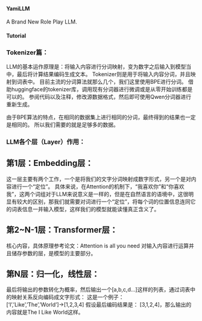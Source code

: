 #### YamiLLM
A Brand New Role Play LLM.

#### Tutorial

### Tokenizer篇：

LLM的基本运作原理是：将输入内容进行分词映射，变为数字之后输入到模型当中，最后将计算结果编码生成文本。
Tokenizer则是用于将输入内容分词，并且映射到词表中。
目前主流的分词算法就那么几个，我们这里使用BPE进行分词。
借助huggingface的tokenizer库，调用现有分词器进行微调或是从零开始训练都是可以的。
参阅代码以及注释，修改源数据格式，然后即可使用Qwen分词器进行重新生成。

由于BPE算法的特点，在相同的数据集上进行相同的分词，最终得到的结果也一定是相同的。
所以我们需要的就是足够多的数据。

### LLM各个层（Layer）作用：

## 第1层：Embedding层：
这一层主要有两个工作，一个是将我们的文字分词映射成数字形式，另一个是对内容进行一个“定位”。
具体来说，在Attention的机制下，“我喜欢你”和“你喜欢我”，这两个词组对于LLM来说意义是一样的，但是在自然语言的语境中，这很明显有较大的区别，那我们就需要对词进行一个“定位”，将每个词的位置信息连同它的词表信息一并输入模型，这样我们的模型就能读懂真正含义了。
## 第2~N-1层：Transformer层：
核心内容，具体原理参考论文：Attention is all you need
对输入内容进行运算并且储存参数的层，是模型的主要部分。
## 第N层：归一化，线性层：
最后将输出的参数转化为概率，然后输出一个[a,b,c,d…]这样的列表，通过词表中的映射关系反向编码成文字形式：
这是一个例子：
[‘I’,’Like’,’The’,’World’]→[1,2,3,4]
假设最后编码结果是：
[3,1,2,4]，那么输出的内容就是The I Like World这样。

